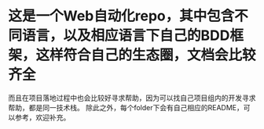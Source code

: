 # 这是一个Web自动化repo，其中包含不同语言，以及相应语言下自己的BDD框架，这样符合自己的生态圈，文档会比较齐全
而且在项目落地过程中也会比较好寻求帮助，因为可以找自己项目组内的开发寻求帮助，都是同一技术栈。
除此之外，每个folder下会有自己相应的README，可以参考，欢迎补充。
